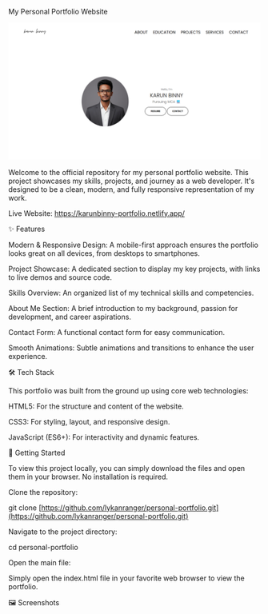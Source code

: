 My Personal Portfolio Website

![Home image](assets/ogimage.png)

Welcome to the official repository for my personal portfolio website. This project showcases my skills, projects, and journey as a web developer. It's designed to be a clean, modern, and fully responsive representation of my work.

Live Website: https://karunbinny-portfolio.netlify.app/

✨ Features

Modern & Responsive Design: A mobile-first approach ensures the portfolio looks great on all devices, from desktops to smartphones.

Project Showcase: A dedicated section to display my key projects, with links to live demos and source code.

Skills Overview: An organized list of my technical skills and competencies.

About Me Section: A brief introduction to my background, passion for development, and career aspirations.

Contact Form: A functional contact form for easy communication.

Smooth Animations: Subtle animations and transitions to enhance the user experience.

🛠️ Tech Stack

This portfolio was built from the ground up using core web technologies:

HTML5: For the structure and content of the website.

CSS3: For styling, layout, and responsive design.

JavaScript (ES6+): For interactivity and dynamic features.

🚀 Getting Started

To view this project locally, you can simply download the files and open them in your browser. No installation is required.

Clone the repository:

git clone [https://github.com/lykanranger/personal-portfolio.git](https://github.com/lykanranger/personal-portfolio.git)


Navigate to the project directory:

cd personal-portfolio


Open the main file:

Simply open the index.html file in your favorite web browser to view the portfolio.

🖼️ Screenshots





